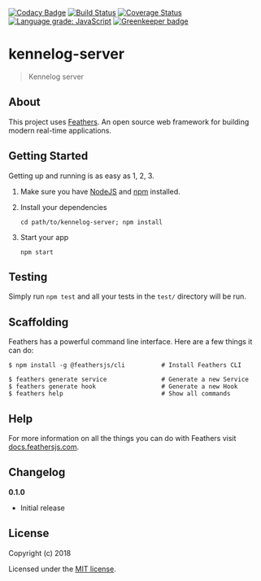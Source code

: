 [![Codacy Badge](https://api.codacy.com/project/badge/Grade/5eaa168ab1d24c1b9ac36416c0dfbd7c)](https://app.codacy.com/app/roris/kennelog-server?utm_source=github.com&utm_medium=referral&utm_content=roris/kennelog-server&utm_campaign=Badge_Grade_Dashboard)
[![Build Status](https://travis-ci.com/roris/kennelog-server.svg?branch=master)](https://travis-ci.com/roris/kennelog-server)
[![Coverage Status](https://coveralls.io/repos/github/roris/kennelog-server/badge.svg?branch=master)](https://coveralls.io/github/roris/kennelog-server?branch=master)
[![Language grade: JavaScript](https://img.shields.io/lgtm/grade/javascript/g/roris/kennelog-server.svg?logo=lgtm&logoWidth=18)](https://lgtm.com/projects/g/roris/kennelog-server/context:javascript) [![Greenkeeper badge](https://badges.greenkeeper.io/roris/kennelog-server.svg)](https://greenkeeper.io/)

# kennelog-server

> Kennelog server

## About

This project uses [Feathers](http://feathersjs.com). An open source web framework for building modern real-time applications.

## Getting Started

Getting up and running is as easy as 1, 2, 3.

1. Make sure you have [NodeJS](https://nodejs.org/) and [npm](https://www.npmjs.com/) installed.
2. Install your dependencies

   ```
   cd path/to/kennelog-server; npm install
   ```

3. Start your app

   ```
   npm start
   ```

## Testing

Simply run `npm test` and all your tests in the `test/` directory will be run.

## Scaffolding

Feathers has a powerful command line interface. Here are a few things it can do:

```
$ npm install -g @feathersjs/cli          # Install Feathers CLI

$ feathers generate service               # Generate a new Service
$ feathers generate hook                  # Generate a new Hook
$ feathers help                           # Show all commands
```

## Help

For more information on all the things you can do with Feathers visit [docs.feathersjs.com](http://docs.feathersjs.com).

## Changelog

**0.1.0**

- Initial release

## License

Copyright (c) 2018

Licensed under the [MIT license](LICENSE).
